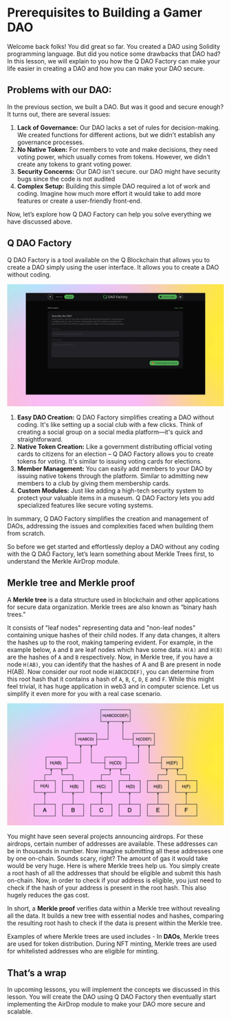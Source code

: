 # Prerequisites to Building a Gamer DAO

Welcome back folks! You did great so far. You created a DAO using Solidity programming language. But did you notice some drawbacks that DAO had? In this lesson, we will explain to you how the Q DAO Factory can make your life easier in creating a DAO and how you can make your DAO secure.

## Problems with our DAO:

In the previous section, we built a DAO. But was it good and secure enough? It turns out, there are several issues:

1. **Lack of Governance:** Our DAO lacks a set of rules for decision-making. We created functions for different actions, but we didn't establish any governance processes.
2. **No Native Token:** For members to vote and make decisions, they need voting power, which usually comes from tokens. However, we didn't create any tokens to grant voting power.
3. **Security Concerns:** Our DAO isn't secure. our DAO might have security bugs since the code is not audited
4. **Complex Setup:** Building this simple DAO required a lot of work and coding. Imagine how much more effort it would take to add more features or create a user-friendly front-end.

Now, let’s explore how Q DAO Factory can help you solve everything we have discussed above.

## Q DAO Factory

Q DAO Factory is a tool available on the Q Blockchain that allows you to create a DAO simply using the user interface. It allows you to create a DAO without coding. 

![q-dao-factory.webp](https://raw.githubusercontent.com/0xmetaschool/Learning-Projects/main/assests_for_all/assests_for_q/q-update/3.%20Creating%20and%20Deploying%20a%20Gamer%20DAO%20using%20Q%20GDK/1.%20Prerequisites%20to%20Building%20Gamer%20DAO/q-dao-factory.webp)

1. **Easy DAO Creation:** Q DAO Factory simplifies creating a DAO without coding. It's like setting up a social club with a few clicks. Think of creating a social group on a social media platform—it's quick and straightforward.
2. **Native Token Creation:** Like a government distributing official voting cards to citizens for an election – Q DAO Factory allows you to create tokens for voting. It's similar to issuing voting cards for elections.
3. **Member Management:** You can easily add members to your DAO by issuing native tokens through the platform. Similar to admitting new members to a club by giving them membership cards.
4. **Custom Modules:** Just like adding a high-tech security system to protect your valuable items in a museum. Q DAO Factory lets you add specialized features like secure voting systems.

In summary, Q DAO Factory simplifies the creation and management of DAOs, addressing the issues and complexities faced when building them from scratch.

So before we get started and effortlessly deploy a DAO without any coding with the Q DAO Factory, let’s learn something about Merkle Trees first, to understand the Merkle AirDrop module.

## Merkle tree and Merkle proof

A **Merkle tree** is a data structure used in blockchain and other applications for secure data organization. Merkle trees are also known as “binary hash trees.”

It consists of "leaf nodes" representing data and "non-leaf nodes" containing unique hashes of their child nodes. If any data changes, it alters the hashes up to the root, making tampering evident. For example, in the example below, `A` and `B` are leaf nodes which have some data. `H(A)` and `H(B)` are the hashes of `A` and `B` respectively. Now, in Merkle tree, if you have a node `H(AB)`, you can identify that the hashes of A and B are present in node H(AB). Now consider our root node `H(ABCDCDEF)`, you can determine from this root hash that it contains a hash of `A`, `B`, `C`, `D`, `E` and `F`. While this might feel trivial, it has huge application in web3 and in computer science. Let us simplify it even more for you with a real case scenario.

![Frame 3560339 (4).webp](https://raw.githubusercontent.com/0xmetaschool/Learning-Projects/main/assests_for_all/assests_for_q/q-update/3.%20Creating%20and%20Deploying%20a%20Gamer%20DAO%20using%20Q%20GDK/1.%20Prerequisites%20to%20Building%20Gamer%20DAO/Frame_3560339_(4).webp)

You might have seen several projects announcing airdrops. For these airdrops, certain number of addresses are available. These addresses can be in thousands in number. Now imagine submitting all these addresses one by one on-chain. Sounds scary, right? The amount of gas it would take would be very huge. Here is where Merkle trees help us. You simply create a root hash of all the addresses that should be eligible and submit this hash on-chain. Now, in order to check if your address is eligible, you just need to check if the hash of your address is present in the root hash.  This also hugely reduces the gas cost. 

In short, a **Merkle proof** verifies data within a Merkle tree without revealing all the data. It builds a new tree with essential nodes and hashes, comparing the resulting root hash to check if the data is present within the Merkle tree.

Examples of where Merkle trees are used includes - In **DAOs**, Merkle trees are used for token distribution. During NFT minting, Merkle trees are used for whitelisted addresses who are eligible for minting. 

## That’s a wrap

In upcoming lessons, you will implement the concepts we discussed in this lesson. You will create the DAO using Q DAO Factory then eventually start implementing the AirDrop module to make your DAO more secure and scalable.
